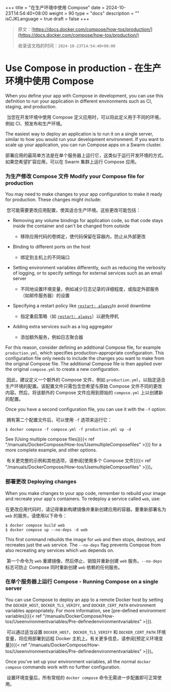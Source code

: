 +++
title = "在生产环境中使用 Compose"
date = 2024-10-23T14:54:40+08:00
weight = 90
type = "docs"
description = ""
isCJKLanguage = true
draft = false
+++

> 原文：[https://docs.docker.com/compose/how-tos/production/](https://docs.docker.com/compose/how-tos/production/)
>
> 收录该文档的时间：`2024-10-23T14:54:40+08:00`

# Use Compose in production - 在生产环境中使用 Compose

When you define your app with Compose in development, you can use this definition to run your application in different environments such as CI, staging, and production.

​	当您在开发环境中使用 Compose 定义应用时，可以将此定义用于不同的环境，例如 CI、预发布和生产环境。

The easiest way to deploy an application is to run it on a single server, similar to how you would run your development environment. If you want to scale up your application, you can run Compose apps on a Swarm cluster.

​	部署应用的最简单方法是在单个服务器上运行它，这类似于运行开发环境的方式。如果您希望扩容应用，可以在 Swarm 集群上运行 Compose 应用。

### 为生产修改 Compose 文件 Modify your Compose file for production

You may need to make changes to your app configuration to make it ready for production. These changes might include:

​	您可能需要更改应用配置，使其适合生产环境。这些更改可能包括：

- Removing any volume bindings for application code, so that code stays inside the container and can't be changed from outside
  - 移除应用代码的卷绑定，使代码保留在容器内，防止从外部更改

- Binding to different ports on the host
  - 绑定到主机上的不同端口

- Setting environment variables differently, such as reducing the verbosity of logging, or to specify settings for external services such as an email server
  - 不同地设置环境变量，例如减少日志记录的详细程度，或指定外部服务（如邮件服务器）的设置

- Specifying a restart policy like [`restart: always`](https://docs.docker.com/reference/compose-file/services/#restart)to avoid downtime
  - 指定重启策略（如 [`restart: always`](https://docs.docker.com/reference/compose-file/services/#restart)）以避免停机

- Adding extra services such as a log aggregator
  - 添加额外服务，例如日志聚合器


For this reason, consider defining an additional Compose file, for example `production.yml`, which specifies production-appropriate configuration. This configuration file only needs to include the changes you want to make from the original Compose file. The additional Compose file is then applied over the original `compose.yml` to create a new configuration.

​	因此，建议定义一个额外的 Compose 文件，例如 `production.yml`，以指定适合生产环境的配置。该配置文件只需包含您希望与原始 Compose 文件不同的更改内容。然后，将该额外的 Compose 文件应用到原始的 `compose.yml` 上以创建新的配置。

Once you have a second configuration file, you can use it with the `-f` option:

​	拥有第二个配置文件后，可以使用 `-f` 选项来运行它：

```console
$ docker compose -f compose.yml -f production.yml up -d
```

See [Using multiple compose files]({{< ref "/manuals/DockerCompose/How-tos/UsemultipleComposefiles" >}}) for a more complete example, and other options.

​	有关更完整的示例和其他选项，请参阅[使用多个 Compose 文件]({{< ref "/manuals/DockerCompose/How-tos/UsemultipleComposefiles" >}})。

### 部署更改 Deploying changes

When you make changes to your app code, remember to rebuild your image and recreate your app's containers. To redeploy a service called `web`, use:

​	在更改应用代码时，请记得重新构建镜像并重新创建应用的容器。要重新部署名为 `web` 的服务，请使用以下命令：

```console
$ docker compose build web
$ docker compose up --no-deps -d web
```

This first command rebuilds the image for `web` and then stops, destroys, and recreates just the `web` service. The `--no-deps` flag prevents Compose from also recreating any services which `web` depends on.

​	第一个命令为 `web` 重建镜像，然后停止、销毁并重新创建 `web` 服务。`--no-deps` 标志可防止 Compose 同时重新创建 `web` 依赖的任何服务。

### 在单个服务器上运行 Compose - Running Compose on a single server

You can use Compose to deploy an app to a remote Docker host by setting the `DOCKER_HOST`, `DOCKER_TLS_VERIFY`, and `DOCKER_CERT_PATH` environment variables appropriately. For more information, see [pre-defined environment variables]({{< ref "/manuals/DockerCompose/How-tos/Useenvironmentvariables/Pre-definedenvironmentvariables" >}}).

​	可以通过适当设置 `DOCKER_HOST`、`DOCKER_TLS_VERIFY` 和 `DOCKER_CERT_PATH` 环境变量，将应用部署到远程 Docker 主机上。有关更多信息，请参阅[预定义环境变量]({{< ref "/manuals/DockerCompose/How-tos/Useenvironmentvariables/Pre-definedenvironmentvariables" >}})。

Once you've set up your environment variables, all the normal `docker compose` commands work with no further configuration.

​	设置环境变量后，所有常规的 `docker compose` 命令无需进一步配置即可正常使用。
